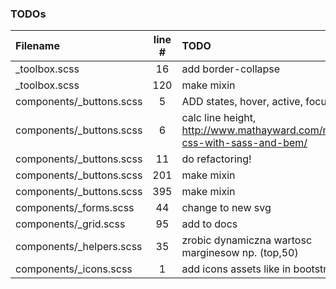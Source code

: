 ### TODOs
| Filename | line # | TODO
|:------|:------:|:------
| _toolbox.scss | 16 | add border-collapse
| _toolbox.scss | 120 | make mixin
| components/_buttons.scss | 5 | ADD states, hover, active, focus
| components/_buttons.scss | 6 | calc line height, http://www.mathayward.com/modular-css-with-sass-and-bem/
| components/_buttons.scss | 11 | do refactoring!
| components/_buttons.scss | 201 | make mixin
| components/_buttons.scss | 395 | make mixin
| components/_forms.scss | 44 | change to new svg
| components/_grid.scss | 95 | add to docs
| components/_helpers.scss | 35 | zrobic dynamiczna wartosc marginesow np. (top,50)
| components/_icons.scss | 1 | add icons assets like in bootstrap